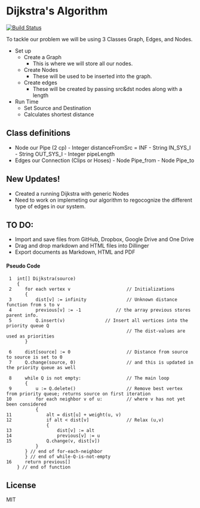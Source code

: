 # Dijkstra's Algorithm

[![Build Status](https://travis-ci.org/joemccann/dillinger.svg?branch=master)]()

To tackle our problem we will be using 3 Classes Graph, Edges, and Nodes.
- Set up
    - Create a Graph
        - This is where we will store all our nodes.
    - Create Nodes
        - These will be used to be inserted into the graph.
    - Create edges 
        - These will be created by passing src&dst nodes along with a length
- Run Time
    - Set Source and Destination
    - Calculates shortest distance
    
## Class definitions
- Node our Pipe (2 cp)
        - Integer distanceFromSrc = INF
        - String IN_SYS_I
        - String OUT_SYS_I
        - Integer pipeLength
- Edges our Connection (Clips or Hoses)
        - Node Pipe_from
        - Node Pipe_to

## New Updates!
  - Created a running Dijkstra with generic Nodes
  - Need to work on implemeting our algorithm to regocognize the different type of edges in our system.


## TO DO:
  - Import and save files from GitHub, Dropbox, Google Drive and One Drive
  - Drag and drop markdown and HTML files into Dillinger
  - Export documents as Markdown, HTML and PDF


#### Pseudo Code
```
 1  int[] Dijkstra(source) 
    {
 2     for each vertex v            	     // Initializations
       {
 3         dist[v] := infinity               // Unknown distance function from s to v
 4         previous[v] := -1		     // the array previous stores parent info.
 5         Q.insert(v)			     // Insert all vertices into the priority queue Q
                                             // The dist-values are used as priorities
       }

 6     dist[source] := 0                     // Distance from source to source is set to 0
 7     Q.change(source, 0)                   // and this is updated in the priority queue as well

 8     while Q is not empty:                 // The main loop
       {
 9         u := Q.delete()                   // Remove best vertex from priority queue; returns source on first iteration
10         for each neighbor v of u:         // where v has not yet been considered
           {
11             alt = dist[u] + weight(u, v)
12             if alt < dist[v]              // Relax (u,v)
               {
13                 dist[v] := alt
14                 previous[v] := u
15	           Q.change(v, dist[v]) 
	       }
	   } // end of for-each-neighbor
       } // end of while-Q-is-not-empty
16     return previous[]
    } // end of function

```

License
----

MIT

[//]: # (These are reference links used in the body of this note and get stripped out when the markdown processor does its job. There is no need to format nicely because it shouldn't be seen. Thanks SO - http://stackoverflow.com/questions/4823468/store-comments-in-markdown-syntax)
